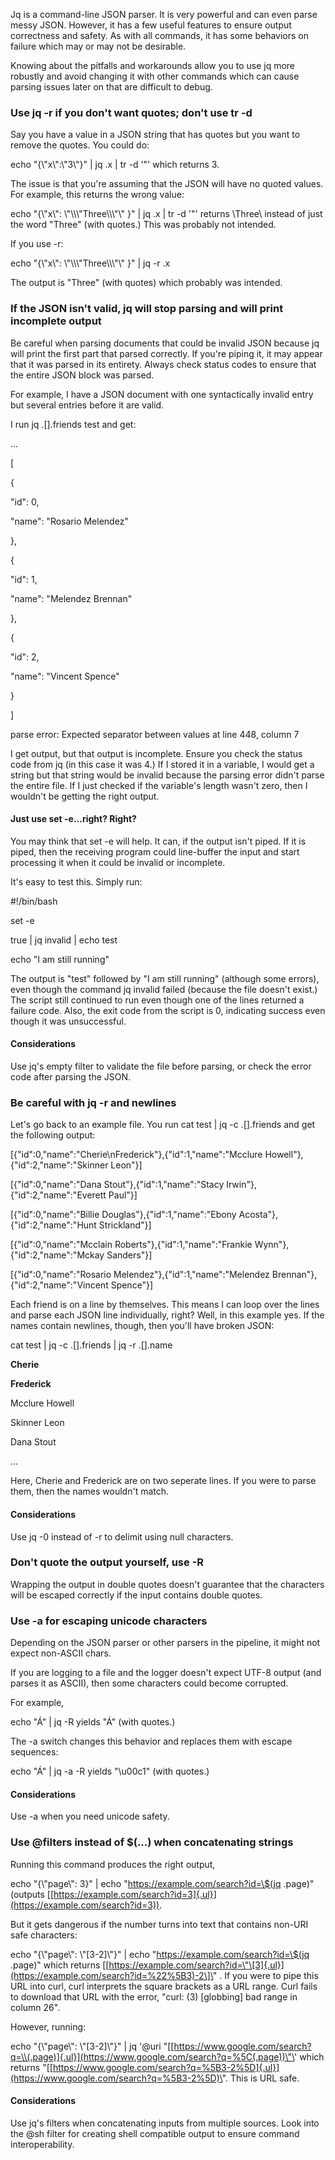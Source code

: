 Jq is a command-line JSON parser. It is very powerful and can even parse messy JSON. However, it has a few useful features to ensure output correctness and safety. As with all commands, it has some behaviors on failure which may or may not be desirable.

Knowing about the pitfalls and workarounds allow you to use jq more robustly and avoid changing it with other commands which can cause parsing issues later on that are difficult to debug.

### Use jq -r if you don't want quotes; don't use tr -d

Say you have a value in a JSON string that has quotes but you want to remove the quotes. You could do:

echo \"{\\\"x\\\":\\\"3\\\"}\" \| jq .x \| tr -d \'\"\' which returns 3.

The issue is that you're assuming that the JSON will have no quoted values. For example, this returns the wrong value:

echo \"{\\\"x\\\": \\\"\\\\\\\"Three\\\\\\\"\\\" }\" \| jq .x \| tr -d \'\"\' returns \\Three\\ instead of just the word "Three" (with quotes.) This was probably not intended.

If you use -r:

echo \"{\\\"x\\\": \\\"\\\\\\\"Three\\\\\\\"\\\" }\" \| jq -r .x

The output is "Three" (with quotes) which probably was intended.

### If the JSON isn't valid, jq will stop parsing and will print incomplete output

Be careful when parsing documents that could be invalid JSON because jq will print the first part that parsed correctly. If you're piping it, it may appear that it was parsed in its entirety. Always check status codes to ensure that the entire JSON block was parsed.

For example, I have a JSON document with one syntactically invalid entry but several entries before it are valid.

I run jq .\[\].friends test and get:

\...

\[

{

\"id\": 0,

\"name\": \"Rosario Melendez\"

},

{

\"id\": 1,

\"name\": \"Melendez Brennan\"

},

{

\"id\": 2,

\"name\": \"Vincent Spence\"

}

\]

parse error: Expected separator between values at line 448, column 7

I get output, but that output is incomplete. Ensure you check the status code from jq (in this case it was 4.) If I stored it in a variable, I would get a string but that string would be invalid because the parsing error didn't parse the entire file. If I just checked if the variable's length wasn't zero, then I wouldn't be getting the right output.

#### Just use set -e\...right? Right?

You may think that set -e will help. It can, if the output isn't piped. If it is piped, then the receiving program could line-buffer the input and start processing it when it could be invalid or incomplete.

It's easy to test this. Simply run:

\#!/bin/bash

set -e

true \| jq invalid \| echo test

echo \"I am still running\"

The output is "test" followed by "I am still running" (although some errors), even though the command jq invalid failed (because the file doesn't exist.) The script still continued to run even though one of the lines returned a failure code. Also, the exit code from the script is 0, indicating success even though it was unsuccessful.

#### Considerations

Use jq's empty filter to validate the file before parsing, or check the error code after parsing the JSON.

### Be careful with jq -r and newlines

Let's go back to an example file. You run cat test \| jq -c .\[\].friends and get the following output:

\[{\"id\":0,\"name\":\"Cherie\\nFrederick\"},{\"id\":1,\"name\":\"Mcclure Howell\"},{\"id\":2,\"name\":\"Skinner Leon\"}\]

\[{\"id\":0,\"name\":\"Dana Stout\"},{\"id\":1,\"name\":\"Stacy Irwin\"},{\"id\":2,\"name\":\"Everett Paul\"}\]

\[{\"id\":0,\"name\":\"Billie Douglas\"},{\"id\":1,\"name\":\"Ebony Acosta\"},{\"id\":2,\"name\":\"Hunt Strickland\"}\]

\[{\"id\":0,\"name\":\"Mcclain Roberts\"},{\"id\":1,\"name\":\"Frankie Wynn\"},{\"id\":2,\"name\":\"Mckay Sanders\"}\]

\[{\"id\":0,\"name\":\"Rosario Melendez\"},{\"id\":1,\"name\":\"Melendez Brennan\"},{\"id\":2,\"name\":\"Vincent Spence\"}\]

Each friend is on a line by themselves. This means I can loop over the lines and parse each JSON line individually, right? Well, in this example yes. If the names contain newlines, though, then you'll have broken JSON:

cat test \| jq -c .\[\].friends \| jq -r .\[\].name

**Cherie**

**Frederick**

Mcclure Howell

Skinner Leon

Dana Stout

...

Here, Cherie and Frederick are on two seperate lines. If you were to parse them, then the names wouldn't match.

#### Considerations

Use jq -0 instead of -r to delimit using null characters.

### Don't quote the output yourself, use -R

Wrapping the output in double quotes doesn't guarantee that the characters will be escaped correctly if the input contains double quotes.

### Use -a for escaping unicode characters

Depending on the JSON parser or other parsers in the pipeline, it might not expect non-ASCII chars.

If you are logging to a file and the logger doesn't expect UTF-8 output (and parses it as ASCII), then some characters could become corrupted.

For example,

echo \"Á\" \| jq -R yields \"Á" (with quotes.)

The -a switch changes this behavior and replaces them with escape sequences:

echo \"Á\" \| jq -a -R yields \"\\u00c1\" (with quotes.)

#### Considerations

Use -a when you need unicode safety.

### Use \@filters instead of \$(\...) when concatenating strings

Running this command produces the right output,

echo \"{\\\"page\\\": 3}\" \| echo \"https://example.com/search?id=\$(jq .page)\" (outputs [[https://example.com/search?id=3]{.ul}](https://example.com/search?id=3)).

But it gets dangerous if the number turns into text that contains non-URI safe characters:

echo \"{\\\"page\\\": \\\"\[3-2\]\\\"}\" \| echo \"https://example.com/search?id=\$(jq .page)\" which returns [[https://example.com/search?id=\"\[3]{.ul}](https://example.com/search?id=%22%5B3)-2\]\" . If you were to pipe this URL into curl, curl interprets the square brackets as a URL range. Curl fails to download that URL with the error, "curl: (3) \[globbing\] bad range in column 26".

However, running:

echo \"{\\\"page\\\": \\\"\[3-2\]\\\"}\" \| jq \'\@uri \"[[https://www.google.com/search?q=\\(.page)]{.ul}](https://www.google.com/search?q=%5C(.page))\"\' which returns \"[[https://www.google.com/search?q=%5B3-2%5D]{.ul}](https://www.google.com/search?q=%5B3-2%5D)\". This is URL safe.

#### Considerations

Use jq's filters when concatenating inputs from multiple sources. Look into the \@sh filter for creating shell compatible output to ensure command interoperability.
